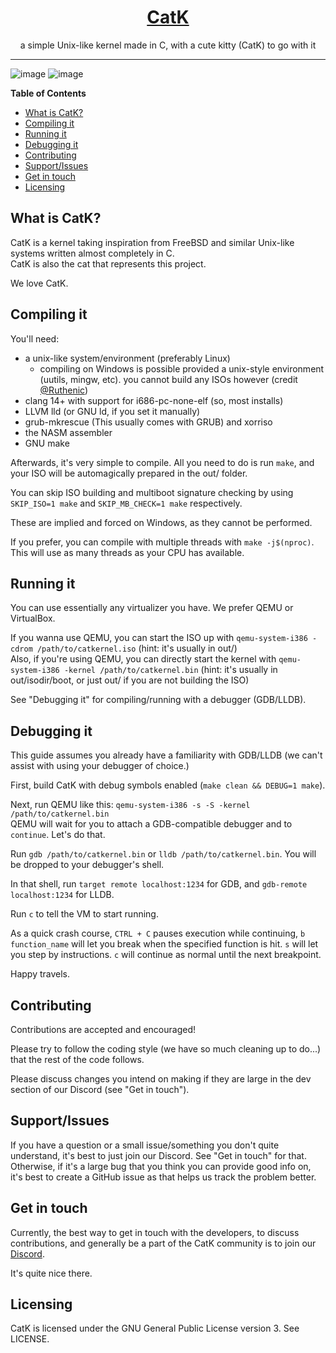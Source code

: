 <h1 align=center><a href="https://catk.neocities.org">CatK</a></h1>

<p align=center>a simple Unix-like kernel made in C, with a cute kitty (CatK) to go with it</p>

---

![image](https://github.com/Rodmatronic/CatK/assets/105672808/2ca8018b-3506-49c7-a515-2d455a4a9806)
![image](https://github.com/Rodmatronic/CatK/assets/105672808/3638a369-b576-4271-8f9c-a87ac844a8c1)

**Table of Contents**
- [What is CatK?](#what-is-catk)
- [Compiling it](#compiling-it)
- [Running it](#running-it)
- [Debugging it](#debugging-it)
- [Contributing](#contributing)
- [Support/Issues](#supportissues)
- [Get in touch](#get-in-touch)
- [Licensing](#licensing)

## What is CatK?
CatK is a kernel taking inspiration from FreeBSD and similar Unix-like systems written almost completely in C.\
CatK is also the cat that represents this project.

We love CatK.

## Compiling it
You'll need:
- a unix-like system/environment (preferably Linux)
  - compiling on Windows is possible provided a unix-style environment (uutils, mingw, etc). you cannot build any ISOs however (credit [@Ruthenic](https://github.com/Ruthenic))
- clang 14+ with support for i686-pc-none-elf (so, most installs)
- LLVM lld (or GNU ld, if you set it manually)
- grub-mkrescue (This usually comes with GRUB) and xorriso
- the NASM assembler
- GNU make

Afterwards, it's very simple to compile. All you need to do is run `make`, and your ISO will be automagically prepared in the out/ folder.

You can skip ISO building and multiboot signature checking by using `SKIP_ISO=1 make` and `SKIP_MB_CHECK=1 make` respectively.

These are implied and forced on Windows, as they cannot be performed.

If you prefer, you can compile with multiple threads with `make -j$(nproc)`. This will use as many threads as your CPU has available.

## Running it
You can use essentially any virtualizer you have. We prefer QEMU or VirtualBox.

If you wanna use QEMU, you can start the ISO up with `qemu-system-i386 -cdrom /path/to/catkernel.iso` (hint: it's usually in out/)\
Also, if you're using QEMU, you can directly start the kernel with `qemu-system-i386 -kernel /path/to/catkernel.bin` (hint: it's usually in out/isodir/boot, or just out/ if you are not building the ISO)

See "Debugging it" for compiling/running with a debugger (GDB/LLDB).

## Debugging it
This guide assumes you already have a familiarity with GDB/LLDB (we can't assist with using your debugger of choice.)

First, build CatK with debug symbols enabled (`make clean && DEBUG=1 make`).

Next, run QEMU like this: `qemu-system-i386 -s -S -kernel /path/to/catkernel.bin`\
QEMU will wait for you to attach a GDB-compatible debugger and to `continue`. Let's do that.

Run `gdb /path/to/catkernel.bin` or `lldb /path/to/catkernel.bin`. You will be dropped to your debugger's shell.

In that shell, run `target remote localhost:1234` for GDB, and `gdb-remote localhost:1234` for LLDB.

Run `c` to tell the VM to start running.

As a quick crash course, `CTRL + C` pauses execution while continuing, `b function_name` will let you break when the specified function is hit. `s` will let you step by instructions. `c` will continue as normal until the next breakpoint.

Happy travels.

## Contributing
Contributions are accepted and encouraged!

Please try to follow the coding style (we have so much cleaning up to do...) that the rest of the code follows.

Please discuss changes you intend on making if they are large in the dev section of our Discord (see "Get in touch").

## Support/Issues
If you have a question or a small issue/something you don't quite understand, it's best to just join our Discord. See "Get in touch" for that.
Otherwise, if it's a large bug that you think you can provide good info on, it's best to create a GitHub issue as that helps us track the problem better.

## Get in touch
Currently, the best way to get in touch with the developers, to discuss contributions, and generally be a part of the CatK community is to join our [Discord](https://discord.gg/6U3pQEkTT7).

It's quite nice there.

## Licensing
CatK is licensed under the GNU General Public License version 3. See LICENSE.

